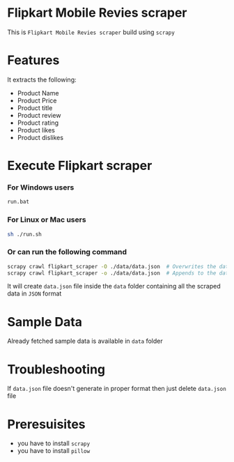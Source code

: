 # Flipkart Mobile Revies scraper

This is `Flipkart Mobile Revies scraper` build using `scrapy`

# Features
It extracts the following:

  * Product Name
  * Product Price
  * Product title
  * Product review
  * Product rating
  * Product likes
  * Product dislikes

# Execute Flipkart scraper
### For Windows users
```sh
run.bat
```

### For Linux or Mac users
```sh
sh ./run.sh
```

### Or can run the following command
```bash
scrapy crawl flipkart_scraper -O ./data/data.json  # Overwrites the data.json file
scrapy crawl flipkart_scraper -o ./data/data.json  # Appends to the data.json file
```

It will create `data.json` file inside the `data` folder containing all the scraped data in `JSON` format

# Sample Data
Already fetched sample data is available in `data` folder

# Troubleshooting
If `data.json` file doesn't generate in proper format then just delete `data.json` file

# Preresuisites
- you have to install `scrapy`
- you have to install `pillow`

